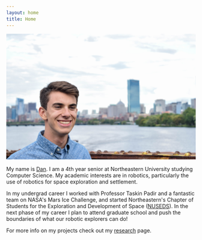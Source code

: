```yaml
---
layout: home
title: Home
---
```


![headshot](/images/index/headshot.jpg)

My name is [Dan](/dan). I am a 4th year senior at Northeastern University studying Computer Science.
My academic interests are in robotics, particularly the use of robotics for space exploration and settlement.

In my undergrad career I worked with Professor Taskin Padir and a fantastic team on NASA's Mars Ice Challenge, and started Northeastern's Chapter of Students for the Exploration and Development of Space ([NUSEDS](https://twitter.com/sedsnu?lang=en)). In the next phase of my career I plan to attend graduate school and push the boundaries of what our robotic explorers can do!

For more info on my projects check out my [research](/research) page.